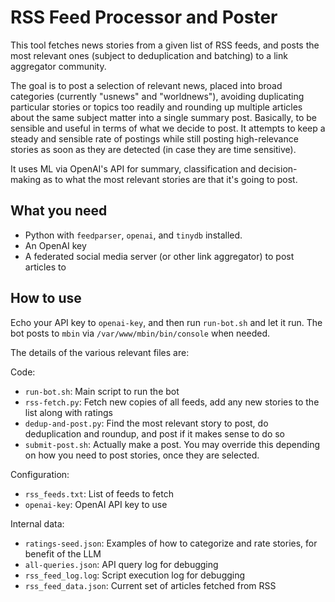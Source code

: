 # RSS Feed Processor and Poster

This tool fetches news stories from a given list of RSS feeds, and posts the most relevant ones (subject to deduplication and batching) to a link aggregator community.

The goal is to post a selection of relevant news, placed into broad categories (currently "usnews" and "worldnews"), avoiding duplicating particular stories or topics too readily and rounding up multiple articles about the same subject matter into a single summary post. Basically, to be sensible and useful in terms of what we decide to post. It attempts to keep a steady and sensible rate of postings while still posting high-relevance stories as soon as they are detected (in case they are time sensitive).

It uses ML via OpenAI's API for summary, classification and decision-making as to what the most relevant stories are that it's going to post.

## What you need

* Python with `feedparser`, `openai`, and `tinydb` installed.
* An OpenAI key
* A federated social media server (or other link aggregator) to post articles to

## How to use

Echo your API key to `openai-key`, and then run `run-bot.sh` and let it run. The bot posts to `mbin` via `/var/www/mbin/bin/console` when needed.

The details of the various relevant files are:

Code:

* `run-bot.sh`: Main script to run the bot
* `rss-fetch.py`: Fetch new copies of all feeds, add any new stories to the list along with ratings
* `dedup-and-post.py`: Find the most relevant story to post, do deduplication and roundup, and post if it makes sense to do so
* `submit-post.sh`: Actually make a post. You may override this depending on how you need to post stories, once they are selected.

Configuration:

* `rss_feeds.txt`: List of feeds to fetch
* `openai-key`: OpenAI API key to use

Internal data:

* `ratings-seed.json`: Examples of how to categorize and rate stories, for benefit of the LLM
* `all-queries.json`: API query log for debugging
* `rss_feed_log.log`: Script execution log for debugging
* `rss_feed_data.json`: Current set of articles fetched from RSS